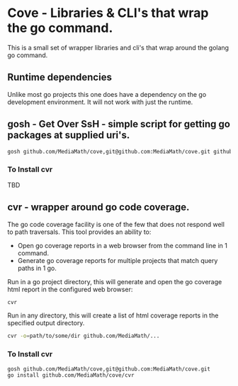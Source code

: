 # Cove - Libraries & CLI's that wrap the go command.

This is a small set of wrapper libraries and cli's that wrap around the golang go command.

## Runtime dependencies

Unlike most go projects this one does have a dependency on the go development environment.  It will not work with just the runtime.

## gosh - Get Over SsH - simple script for getting go packages at supplied uri's.

```bash
gosh github.com/MediaMath/cove,git@github.com:MediaMath/cove.git github.com/MediaMath/fpg,git@github.com:MediaMath/fpg.git
```

### To Install cvr

TBD

## cvr - wrapper around go code coverage.

The go code coverage facility is one of the few that does not respond well to path traversals.  This tool provides an ability to:

- Open go coverage reports in a web browser from the command line in 1 command.
- Generate go coverage reports for multiple projects that match query paths in 1 go. 

Run in a go project directory, this will generate and open the go coverage html report in  the configured web browser:

```bash
cvr
```

Run in any directory, this will create a list of html coverage reports in the specified output directory.

```bash
cvr -o=path/to/some/dir github.com/MediaMath/... 
```

### To Install cvr

```bash
gosh github.com/MediaMath/cove,git@github.com:MediaMath/cove.git
go install github.com/MediaMath/cove/cvr
```
